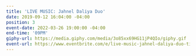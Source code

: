 ```yaml
---
title: 'LIVE MUSIC: Jahnel Daliya Duo'
date: 2019-09-12 16:04:00 -04:00
position: 3
event-date: 2022-03-26 19:00:00 -04:00
end-time: '09PM'
giphy-url: https://media.giphy.com/media/3o85xx69HG11jP4QIo/giphy.gif
event-url: https://www.eventbrite.com/e/live-music-jahnel-daliya-duo-tickets-275338624237
---
```


